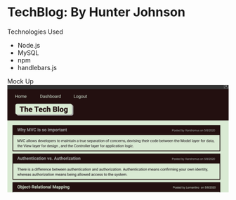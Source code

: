 # TechBlog: By Hunter Johnson

Technologies Used 
- Node.js
- MySQL
- npm
- handlebars.js

Mock Up
![](images/mockup.png)



